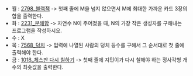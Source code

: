 - 월 : [2798_블랙잭](https://www.acmicpc.net/problem/2798) -> 첫째 줄에 M을 넘지 않으면서 M에 최대한 가까운 카드 3장의 합을 출력한다.
- 화 : [2231_분해합](https://www.acmicpc.net/problem/2231) -> 자연수 N이 주어졌을 때, N의 가장 작은 생성자를 구해내는 프로그램을 작성하시오.
- 수 : X
- 목 : [7568_덩치](https://www.acmicpc.net/problem/7568) -> 입력에 나열된 사람의 덩치 등수를 구해서 그 순서대로 첫 줄에 출력해야 한다.
- 금 : [1018_체스판 다시 칠하기](https://www.acmicpc.net/problem/1018) -> 첫째 줄에 지민이가 다시 칠해야 하는 정사각형 개수의 최솟값을 출력한다.
